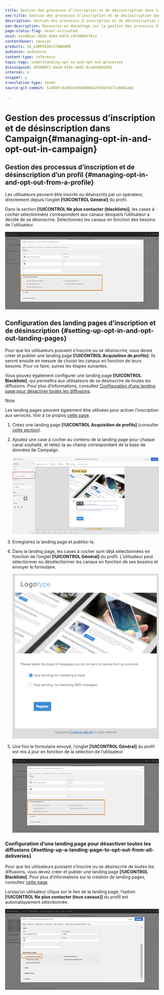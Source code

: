 ```yaml
---
title: Gestion des processus d’inscription et de désinscription dans Campaign
seo-title: Gestion des processus d’inscription et de désinscription dans Campaign
description: Gestion des processus d’inscription et de désinscription dans Campaign
seo-description: Découvrez-en davantage sur la gestion des processus d’inscription et de désinscription dans Campaign
page-status-flag: never-activated
uuid: aa1801ec-562b-420e-8d79-c07d066b7b1a
contentOwner: sauviat
products: SG_CAMPAIGN/STANDARD
audience: audiences
content-type: reference
topic-tags: understanding-opt-in-and-opt-out-processes
discoiquuid: 6b5680f2-bba9-453e-a0d5-8ca69dd02001
internal: n
snippet: y
translation-type: tm+mt
source-git-commit: 51d80fc9c683e39b9d08ba7d36b76b71a9dd1e8c

---
```



# Gestion des processus d’inscription et de désinscription dans Campaign{#managing-opt-in-and-opt-out-in-campaign}

## Gestion des processus d’inscription et de désinscription d’un profil {#managing-opt-in-and-opt-out-from-a-profile}

Les utilisateurs peuvent être inscrits ou désinscrits par un opérateur, directement depuis l’onglet **[!UICONTROL Général]** du profil.

Dans la section **[!UICONTROL Ne plus contacter (blackliste)]**, les cases à cocher sélectionnées correspondent aux canaux desquels l’utilisateur a décidé de se désinscrire. Sélectionnez les canaux en fonction des besoins de l’utilisateur.

![](assets/optin_landingpage_3.png)

## Configuration des landing pages d’inscription et de désinscription  {#setting-up-opt-in-and-opt-out-landing-pages}

Pour que les utilisateurs puissent s’inscrire ou se désinscrire, vous devez créer et publier une landing page **[!UICONTROL Acquisition de profils]**. Ils seront ensuite en mesure de choisir les canaux en fonction de leurs besoins. Pour ce faire, suivez les étapes suivantes.

Vous pouvez également configurer une landing page **[!UICONTROL Blackliste]**, qui permettra aux utilisateurs de se désinscrire de toutes les diffusions. Pour plus d’informations, consultez [Configuration d’une landing page pour désactiver toutes les diffusions](#setting-up-a-landing-page-to-opt-out-from-all-deliveries).

>[!NOTE]
>
>Les landing pages peuvent également être utilisées pour activer l’inscription aux services. Voir à ce propos [cette page](../../channels/using/designing-a-landing-page.md#linking-a-form-to-a-service).

1. Créez une landing page **[!UICONTROL Acquisition de profils]** (consulter [cette section](../../channels/using/about-landing-pages.md)).
1. Ajoutez une case à cocher au contenu de la landing page pour chaque canal souhaité, et reliez-la au champ correspondant de la base de données de Campaign.

   ![](assets/optin_landingpage_1.png)

1. Enregistrez la landing page et publiez-la.
1. Dans la landing page, les cases à cocher sont déjà sélectionnées en fonction de l’onglet **[!UICONTROL Général]** du profil. L’utilisateur peut sélectionner ou désélectionner les canaux en fonction de ses besoins et envoyer le formulaire.

   ![](assets/optin_landingpage_2.png)

1. Une fois le formulaire envoyé, l’onglet **[!UICONTROL Général]** du profil est mis à jour en fonction de la sélection de l’utilisateur.

   ![](assets/optin_landingpage_3.png)

### Configuration d’une landing page pour désactiver toutes les diffusions {#setting-up-a-landing-page-to-opt-out-from-all-deliveries}

Pour que les utilisateurs puissent s’inscrire ou se désinscrire de toutes les diffusions, vous devez créer et publier une landing page **[!UICONTROL Blackliste]**. Pour plus d’informations sur la création de landing pages, consultez [cette page](../../channels/using/about-landing-pages.md).

Lorsqu’un utilisateur clique sur le lien de la landing page, l’option **[!UICONTROL Ne plus contacter (tous canaux)]** du profil est automatiquement sélectionnée.

![](assets/blacklisting_allchannels.png)

